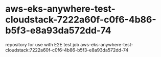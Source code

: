 # aws-eks-anywhere-test-cloudstack-7222a60f-c0f6-4b86-b5f3-e8a93da572dd-74
repository for use with E2E test job aws-eks-anywhere-test-cloudstack:7222a60f-c0f6-4b86-b5f3-e8a93da572dd-74
